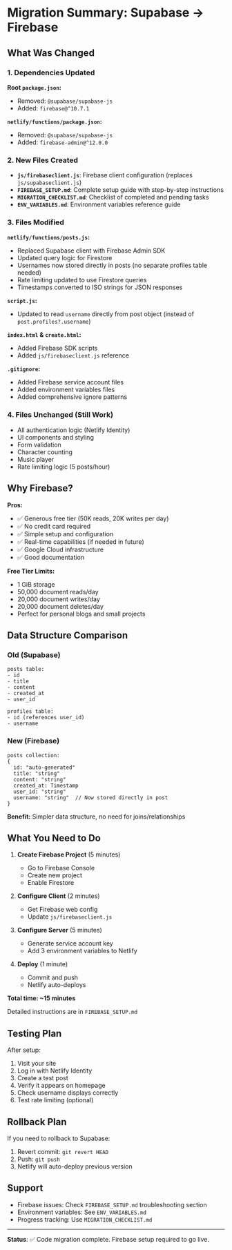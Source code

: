 # Migration Summary: Supabase → Firebase

## What Was Changed

### 1. Dependencies Updated

**Root `package.json`:**
- Removed: `@supabase/supabase-js`
- Added: `firebase@^10.7.1`

**`netlify/functions/package.json`:**
- Removed: `@supabase/supabase-js`
- Added: `firebase-admin@^12.0.0`

### 2. New Files Created

- **`js/firebaseclient.js`**: Firebase client configuration (replaces `js/supabaseclient.js`)
- **`FIREBASE_SETUP.md`**: Complete setup guide with step-by-step instructions
- **`MIGRATION_CHECKLIST.md`**: Checklist of completed and pending tasks
- **`ENV_VARIABLES.md`**: Environment variables reference guide

### 3. Files Modified

**`netlify/functions/posts.js`:**
- Replaced Supabase client with Firebase Admin SDK
- Updated query logic for Firestore
- Usernames now stored directly in posts (no separate profiles table needed)
- Rate limiting updated to use Firestore queries
- Timestamps converted to ISO strings for JSON responses

**`script.js`:**
- Updated to read `username` directly from post object (instead of `post.profiles?.username`)

**`index.html` & `create.html`:**
- Added Firebase SDK scripts
- Added `js/firebaseclient.js` reference

**`.gitignore`:**
- Added Firebase service account files
- Added environment variables files
- Added comprehensive ignore patterns

### 4. Files Unchanged (Still Work)

- All authentication logic (Netlify Identity)
- UI components and styling
- Form validation
- Character counting
- Music player
- Rate limiting logic (5 posts/hour)

## Why Firebase?

**Pros:**
- ✅ Generous free tier (50K reads, 20K writes per day)
- ✅ No credit card required
- ✅ Simple setup and configuration
- ✅ Real-time capabilities (if needed in future)
- ✅ Google Cloud infrastructure
- ✅ Good documentation

**Free Tier Limits:**
- 1 GiB storage
- 50,000 document reads/day
- 20,000 document writes/day
- 20,000 document deletes/day
- Perfect for personal blogs and small projects

## Data Structure Comparison

### Old (Supabase)
```
posts table:
- id
- title
- content
- created_at
- user_id

profiles table:
- id (references user_id)
- username
```

### New (Firebase)
```
posts collection:
{
  id: "auto-generated"
  title: "string"
  content: "string"
  created_at: Timestamp
  user_id: "string"
  username: "string"  // Now stored directly in post
}
```

**Benefit:** Simpler data structure, no need for joins/relationships

## What You Need to Do

1. **Create Firebase Project** (5 minutes)
   - Go to Firebase Console
   - Create new project
   - Enable Firestore

2. **Configure Client** (2 minutes)
   - Get Firebase web config
   - Update `js/firebaseclient.js`

3. **Configure Server** (5 minutes)
   - Generate service account key
   - Add 3 environment variables to Netlify

4. **Deploy** (1 minute)
   - Commit and push
   - Netlify auto-deploys

**Total time: ~15 minutes**

Detailed instructions are in `FIREBASE_SETUP.md`

## Testing Plan

After setup:
1. Visit your site
2. Log in with Netlify Identity
3. Create a test post
4. Verify it appears on homepage
5. Check username displays correctly
6. Test rate limiting (optional)

## Rollback Plan

If you need to rollback to Supabase:
1. Revert commit: `git revert HEAD`
2. Push: `git push`
3. Netlify will auto-deploy previous version

## Support

- Firebase issues: Check `FIREBASE_SETUP.md` troubleshooting section
- Environment variables: See `ENV_VARIABLES.md`
- Progress tracking: Use `MIGRATION_CHECKLIST.md`

---

**Status**: ✅ Code migration complete. Firebase setup required to go live.
